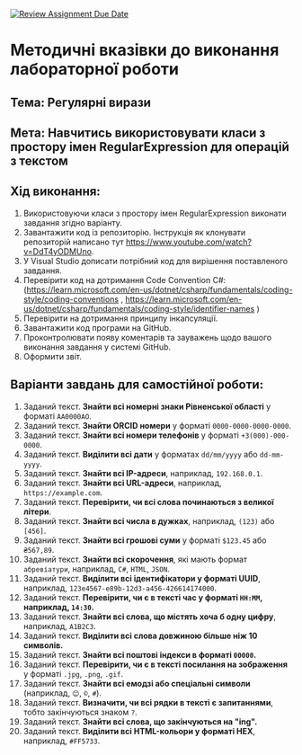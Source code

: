 [![Review Assignment Due Date](https://classroom.github.com/assets/deadline-readme-button-22041afd0340ce965d47ae6ef1cefeee28c7c493a6346c4f15d667ab976d596c.svg)](https://classroom.github.com/a/O-D39HO5)
# Методичні вказівки до виконання лабораторної роботи
## Тема: Регулярні вирази
## Мета: Навчитись використовувати класи з простору імен RegularExpression для операцій з текстом

## Хід виконання:
1.	Використовуючи класи з простору імен RegularExpression виконати завдання згідно варіанту.
3.	Завантажити код із репозиторію. Інструкція як клонувати репозиторій написано тут https://www.youtube.com/watch?v=DdT4yODMUno.
4.	У Visual Studio дописати потрібний код для вирішення поставленого завдання. 
5.	Перевірити код на дотримання Code Convention C#:
 (https://learn.microsoft.com/en-us/dotnet/csharp/fundamentals/coding-style/coding-conventions , https://learn.microsoft.com/en-us/dotnet/csharp/fundamentals/coding-style/identifier-names )
6.	Перевірити на дотримання принципу інкапсуляції.
7.	Завантажити код програми на GitHub.
8.	Проконтролювати появу коментарів та зауважень щодо вашого виконання завдання у системі GitHub.
9.	Оформити звіт.

   
## Варіанти завдань для самостійної роботи:

1. Заданий текст. **Знайти всі номерні знаки Рівненської області** у форматі `AA0000AO`.
2. Заданий текст. **Знайти ORCID номери** у форматі `0000-0000-0000-0000`.
3. Заданий текст. **Знайти всі номери телефонів** у форматі `+3(000)-000-0000`.
4. Заданий текст. **Виділити всі дати** у форматах `dd/mm/yyyy` або `dd-mm-yyyy`.
5. Заданий текст. **Знайти всі IP-адреси**, наприклад, `192.168.0.1`.
6. Заданий текст. **Знайти всі URL-адреси**, наприклад, `https://example.com`.
7. Заданий текст. **Перевірити, чи всі слова починаються з великої літери**.
8. Заданий текст. **Знайти всі числа в дужках**, наприклад, `(123)` або `[456]`.
9. Заданий текст. **Знайти всі грошові суми** у форматі `$123.45` або `₴567,89`.
10. Заданий текст. **Знайти всі скорочення**, які мають формат `абревіатури`, наприклад, `C#`, `HTML`, `JSON`.
11. Заданий текст. **Виділити всі ідентифікатори у форматі UUID**, наприклад, `123e4567-e89b-12d3-a456-426614174000`.
12. Заданий текст. **Перевірити, чи є в тексті час у форматі `HH:MM`, наприклад, `14:30`.**
13. Заданий текст. **Знайти всі слова, що містять хоча б одну цифру**, наприклад, `A1B2C3`.
14. Заданий текст. **Виділити всі слова довжиною більше ніж 10 символів.**
15. Заданий текст. **Знайти всі поштові індекси в форматі `00000`.**
16. Заданий текст. **Перевірити, чи є в тексті посилання на зображення** у форматі `.jpg`, `.png`, `.gif`.
17. Заданий текст. **Знайти всі емодзі або спеціальні символи** (наприклад, `😊`, `©`, `#`).
18. Заданий текст. **Визначити, чи всі рядки в тексті є запитаннями**, тобто закінчуються знаком `?`.
19. Заданий текст. **Знайти всі слова, що закінчуються на "ing".**
20. Заданий текст. **Виділити всі HTML-кольори у форматі HEX**, наприклад, `#FF5733`.




